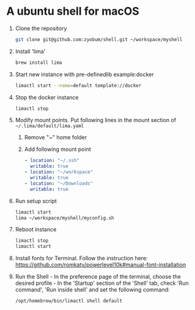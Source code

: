 # A ubuntu shell for macOS

1. Clone the repository
   ```sh
   git clone git@github.com:zyobum/shell.git ~/workspace/myshell
   ```
1. Install 'lima'
   ```sh
   brew install lima
   ```
1. Start new instance with pre-definedlib example:docker
   ```sh
   limactl start --name=default template://docker
   ```
1. Stop the docker instance
   ```sh
   limactl stop
   ```
1. Modify mount points. Put following lines in the mount section of `~/.lima/default/lima.yaml`

   1. Remove "~" home folder

   1. Add following mount point
      ```yaml
      - location: "~/.ssh"
        writable: true
      - location: "~/workspace"
        writable: true
      - location: "~/Downloads"
        writable: true
      ```
1. Run setup script
   ```sh
   limactl start
   lima ~/workspace/myshell/myconfig.sh
   ```

1. Reboot instance
   ```sh
   limactl stop
   limactl start
   ```
1. Install fonts for Terminal. Follow the instruction here: <https://github.com/romkatv/powerlevel10k#manual-font-installation>

1. Run the Shell - In the preference page of the terminal, choose the desired profile - In the 'Startup' section of the 'Shell' tab, check 'Run command', 'Run inside shell' and set the following command:
   ```sh
   /opt/homebrew/bin/limactl shell default
   ```
